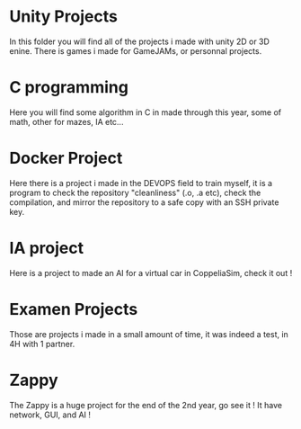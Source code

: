 # Unity Projects

In this folder you will find all of the projects i made with unity 2D or 3D enine. There is games i made for GameJAMs, or personnal projects.


# C programming

Here you will find some algorithm in C in made through this year, some of math, other for mazes, IA etc...

# Docker Project

Here there is a project i made in the DEVOPS field to train myself, it is a program to check the repository "cleanliness" (.o, .a etc), check the compilation, and mirror the repository to a safe copy with an SSH private key.

# IA project

Here is a project to made an AI for a virtual car in CoppeliaSim, check it out !

# Examen Projects

Those are projects i made in a small amount of time, it was indeed a test, in 4H with 1 partner.

# Zappy

The Zappy is a huge project for the end of the 2nd year, go see it ! It have network, GUI, and AI !